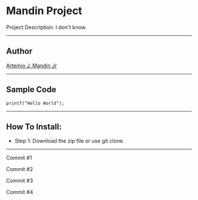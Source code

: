 # Mandin Project

Project Description: I don't know.

---------------------------------

## Author

[Artemio J. Mandin Jr](https://github.com/ArtwasTaken)

---------------------------------

## Sample Code

```printf("Hello World");```

---------------------------------

## How To Install:

- Step 1: Download the zip file or use git clone.

---------------------------------

Commit #1

Commit #2

Commit #3

Commit #4